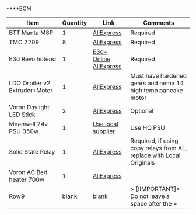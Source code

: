 ****BOM 


|Item  |Quantity  |Link  |Comments  |
|---------|---------|-------|---------|
|BTT Manta M8P     |     1    |  [AliExpress](http://aliexpress.com/)   |Required|
|TMC 2209     | 8        |       [AliExpress](http://aliexpress.com/)    |Required|
|E3d Revo hotend    |      1   | [E3d-Online](https://e3d-online.com/blogs/news/rapidchangerevo) [AliExpress](https://www.aliexpress.com/item/1005007087705038.html?spm=a2g0o.productlist.0.0.3102hxtqhxtqgs&mp=1)         |Required|
|LDO Orbiter v2 Extruder+Motor    |      1   |     [AliExpress](https://www.aliexpress.com/item/1005007651018628.html?spm=a2g0o.detail.0.0.6e63CXNICXNIle&mp=1)    |Must have hardened gears and nema 14 high temp pancake motor|
|Voron Daylight LED Stick     |     2    |    [AliExpress](https://www.aliexpress.com/item/1005005913975209.html?spm=a2g0o.order_list.order_list_main.53.20381802qciXir)    |Optional |
|Meanwell 24v PSU 350w     |     1    |  [Use local supplier](RS) |Use HQ PSU|
|Solid State Relay     |   1      |   [AliExpress](http://aliexpress.com/)   |Required, if using copy relays from AL, replace with Local Originals|
|Voron AC Bed heater 700w      |       1  |   [AliExpress](http://aliexpress.com/)      |  |Required|
|Row9     |      blank   |  blank       |  > [!IMPORTANT]> Do not leave a space after the =   |
